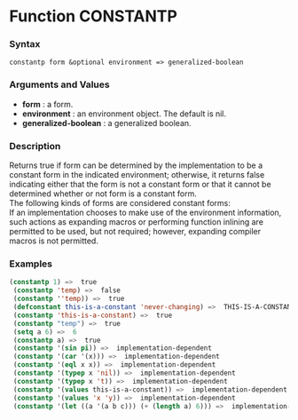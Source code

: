<!-- Generated on 05/10/2020 by https://github.com/anto2oo/clhs-evolved -->

# Function CONSTANTP

### Syntax
`constantp form &optional environment => generalized-boolean`  


### Arguments and Values
- **form** : a form.   
- **environment** : an environment object. The default is nil.   
- **generalized-boolean** : a generalized boolean.   


### Description
Returns true if form can be determined by the implementation to be a constant form in the indicated environment; otherwise, it returns false indicating either that the form is not a constant form or that it cannot be determined whether or not form is a constant form.  
The following kinds of forms are considered constant forms:  
If an implementation chooses to make use of the environment information, such actions as expanding macros or performing function inlining are permitted to be used, but not required; however, expanding compiler macros is not permitted.



### Examples
```lisp 
(constantp 1) =>  true
 (constantp 'temp) =>  false
 (constantp ''temp)) =>  true
 (defconstant this-is-a-constant 'never-changing) =>  THIS-IS-A-CONSTANT 
 (constantp 'this-is-a-constant) =>  true
 (constantp "temp") =>  true
 (setq a 6) =>  6 
 (constantp a) =>  true
 (constantp '(sin pi)) =>  implementation-dependent
 (constantp '(car '(x))) =>  implementation-dependent
 (constantp '(eql x x)) =>  implementation-dependent
 (constantp '(typep x 'nil)) =>  implementation-dependent
 (constantp '(typep x 't)) =>  implementation-dependent
 (constantp '(values this-is-a-constant)) =>  implementation-dependent
 (constantp '(values 'x 'y)) =>  implementation-dependent
 (constantp '(let ((a '(a b c))) (+ (length a) 6))) =>  implementation-dependentSide Effects: None.
```
